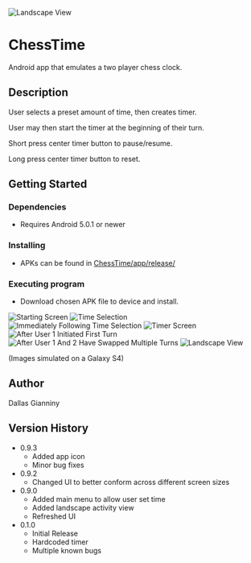 ![Landscape View](https://i.imgur.com/YEtbVO1.png)

# ChessTime

Android app that emulates a two player chess clock.

## Description

User selects a preset amount of time, then creates timer.

User may then start the timer at the beginning of their turn.

Short press center timer button to pause/resume.

Long press center timer button to reset.

## Getting Started

### Dependencies

* Requires Android 5.0.1 or newer

### Installing

* APKs can be found in [ChessTime/app/release/](https://github.com/DallasGianniny/ChessTime/tree/master/app/release)

### Executing program

* Download chosen APK file to device and install.

![Starting Screen](https://i.imgur.com/Fe5upUv.png)
![Time Selection](https://i.imgur.com/LPowtln.png)
![Immediately Following Time Selection](https://i.imgur.com/tHisCEF.png)
![Timer Screen](https://i.imgur.com/mhYSXPv.png)
![After User 1 Initiated First Turn](https://i.imgur.com/BAte0PL.png)
![After User 1 And 2 Have Swapped Multiple Turns](https://i.imgur.com/QIJTHcj.png)
![Landscape View](https://i.imgur.com/Y0WrYy2.png)

(Images simulated on a Galaxy S4)


## Author

Dallas Gianniny  

## Version History
* 0.9.3
    * Added app icon
    * Minor bug fixes
* 0.9.2
    * Changed UI to better conform across different screen sizes
* 0.9.0
    * Added main menu to allow user set time
    * Added landscape activity view
    * Refreshed UI
* 0.1.0
    * Initial Release
    * Hardcoded timer
    * Multiple known bugs
